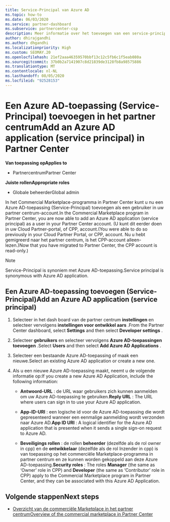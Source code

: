 ```yaml
---
title: Service-Principal van Azure AD
ms.topic: how-to
ms.date: 06/03/2020
ms.service: partner-dashboard
ms.subservice: partnercenter-csp
description: Meer informatie over het toevoegen van een service-principal aan uw Azure AD-Tenant. Dit betekent dat u een Azure AD-toepassing (Service-Principal) toevoegt in het partner centrum.
author: dhirajgandhi
ms.author: dhgandhi
ms.localizationpriority: High
ms.custom: SEOMAY.20
ms.openlocfilehash: 21ef2aaa46359570bbf13c12c5fb6c1f5eab080a
ms.sourcegitcommit: 37b0b2a7141907c8d21839de3128fb8a98575886
ms.translationtype: MT
ms.contentlocale: nl-NL
ms.lasthandoff: 08/05/2020
ms.locfileid: "92528153"
---
```

# <a name="add-an-azure-ad-application-service-principal-in-partner-center"></a><span data-ttu-id="d1c2f-104">Een Azure AD-toepassing (Service-Principal) toevoegen in het partner centrum</span><span class="sxs-lookup"><span data-stu-id="d1c2f-104">Add an Azure AD application (service principal) in Partner Center</span></span>

<span data-ttu-id="d1c2f-105">**Van toepassing op**</span><span class="sxs-lookup"><span data-stu-id="d1c2f-105">**Applies to**</span></span>

- <span data-ttu-id="d1c2f-106">Partnercentrum</span><span class="sxs-lookup"><span data-stu-id="d1c2f-106">Partner Center</span></span>

<span data-ttu-id="d1c2f-107">**Juiste rollen**</span><span class="sxs-lookup"><span data-stu-id="d1c2f-107">**Appropriate roles**</span></span>

- <span data-ttu-id="d1c2f-108">Globale beheerder</span><span class="sxs-lookup"><span data-stu-id="d1c2f-108">Global admin</span></span>

<span data-ttu-id="d1c2f-109">In het Commercial Marketplace-programma in Partner Center kunt u nu een Azure AD-toepassing (Service-Principal) toevoegen als een gebruiker in uw partner centrum-account.</span><span class="sxs-lookup"><span data-stu-id="d1c2f-109">In the Commercial Marketplace program in Partner Center, you are now able to add an Azure AD application (service principal) as a user in your Partner Center account.</span></span> <span data-ttu-id="d1c2f-110">(U kunt dit eerder doen in uw Cloud Partner-portal, of CPP, account.</span><span class="sxs-lookup"><span data-stu-id="d1c2f-110">(You were able to do so previously in your Cloud Partner Portal, or CPP, account.</span></span> <span data-ttu-id="d1c2f-111">Nu u hebt gemigreerd naar het partner centrum, is het CPP-account alleen-lezen.)</span><span class="sxs-lookup"><span data-stu-id="d1c2f-111">Now that you have migrated to Partner Center, the CPP account is read-only.)</span></span>
 
>[!Note] 
><span data-ttu-id="d1c2f-112">Service-Principal is synoniem met Azure AD-toepassing.</span><span class="sxs-lookup"><span data-stu-id="d1c2f-112">Service principal is synonymous with Azure AD application.</span></span>

## <a name="add-an-azure-ad-application-service-principal"></a><span data-ttu-id="d1c2f-113">Een Azure AD-toepassing toevoegen (Service-Principal)</span><span class="sxs-lookup"><span data-stu-id="d1c2f-113">Add an Azure AD application (service principal)</span></span>

1. <span data-ttu-id="d1c2f-114">Selecteer in het dash board van de partner centrum **instellingen** en selecteer vervolgens **instellingen voor ontwikkel aars** .</span><span class="sxs-lookup"><span data-stu-id="d1c2f-114">From the Partner Center dashboard, select **Settings** and then select **Developer settings** .</span></span>

2. <span data-ttu-id="d1c2f-115">Selecteer **gebruikers** en selecteer vervolgens **Azure AD-toepassingen toevoegen** .</span><span class="sxs-lookup"><span data-stu-id="d1c2f-115">Select **Users** and then select **Add Azure AD Applications** .</span></span>

3. <span data-ttu-id="d1c2f-116">Selecteer een bestaande Azure AD-toepassing of maak een nieuwe.</span><span class="sxs-lookup"><span data-stu-id="d1c2f-116">Select an existing Azure AD application or create a new one.</span></span>

4. <span data-ttu-id="d1c2f-117">Als u een nieuwe Azure AD-toepassing maakt, neemt u de volgende informatie op:</span><span class="sxs-lookup"><span data-stu-id="d1c2f-117">If you create a new Azure AD Application, include the following information:</span></span>  

   - <span data-ttu-id="d1c2f-118">**Antwoord-URL** : de URL waar gebruikers zich kunnen aanmelden om uw Azure AD-toepassing te gebruiken.</span><span class="sxs-lookup"><span data-stu-id="d1c2f-118">**Reply URL** : The URL where users can sign in to use your Azure AD application.</span></span>

   - <span data-ttu-id="d1c2f-119">**App-ID-URI** : een logische id voor de Azure AD-toepassing die wordt gepresenteerd wanneer een eenmalige aanmelding wordt verzonden naar Azure AD.</span><span class="sxs-lookup"><span data-stu-id="d1c2f-119">**App ID URI** : A logical identifier for the Azure AD application that is presented when it sends a single sign-on request to Azure AD.</span></span>

   - <span data-ttu-id="d1c2f-120">**Beveiligings rollen** : de rollen **beheerder** (dezelfde als de rol owner in cpp) en de **ontwikkelaar** (dezelfde als de rol Inzender in cpp) is van toepassing op het commerciële Marketplace-programma in partner centrum en ze kunnen worden gekoppeld aan deze Azure AD-toepassing.</span><span class="sxs-lookup"><span data-stu-id="d1c2f-120">**Security roles** : The roles **Manager** (the same as  ‘Owner’ role in CPP) and **Developer** (the same as ‘Contributor’ role in CPP) apply to the Commercial Marketplace program in Partner Center, and they can be associated with this Azure AD Application.</span></span>  

## <a name="next-steps"></a><span data-ttu-id="d1c2f-121">Volgende stappen</span><span class="sxs-lookup"><span data-stu-id="d1c2f-121">Next steps</span></span>

- [<span data-ttu-id="d1c2f-122">Overzicht van de commerciële Marketplace in het partner centrum</span><span class="sxs-lookup"><span data-stu-id="d1c2f-122">Overview of the commercial marketplace in Partner Center</span></span>](csp-commercial-marketplace-overview.md)